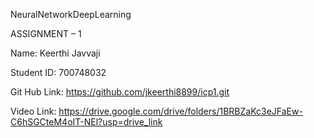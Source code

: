 NeuralNetworkDeepLearning

ASSIGNMENT – 1

Name: Keerthi Javvaji

Student ID: 700748032

Git Hub Link: https://github.com/jkeerthi8899/icp1.git

Video Link: https://drive.google.com/drive/folders/1BRBZaKc3eJFaEw-C6hSGCteM4oIT-NEl?usp=drive_link
